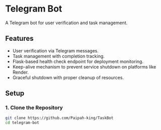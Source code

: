 # Telegram Bot

A Telegram bot for user verification and task management.

## Features
- User verification via Telegram messages.
- Task management with completion tracking.
- Flask-based health check endpoint for deployment monitoring.
- Keep-alive mechanism to prevent service shutdown on platforms like Render.
- Graceful shutdown with proper cleanup of resources.

## Setup

### 1. Clone the Repository
```bash
git clone https://github.com/Paipah-king/TaskBot
cd telegram-bot
